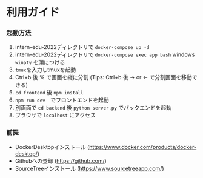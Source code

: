 # 利用ガイド
### 起動方法
1. intern-edu-2022ディレクトリで `docker-compose up -d`
2. intern-edu-2022ディレクトリで `docker-compose exec app bash` windows `winpty` を頭につける
3. `tmux`を入力しtmuxを起動
4. Ctrl+b 後 % で画面を縦に分割 (Tips: Ctrl+b 後 → or ← で分割画面を移動できる)
5. `cd frontend` 後 `npm install`
6. `npm run dev`　でフロントエンドを起動
7. 別画面で `cd backend` 後 `python server.py` でバックエンドを起動
8. ブラウザで `localhost` にアクセス

### 前提
- DockerDesktopインストール (https://www.docker.com/products/docker-desktop/)
- Githubへの登録 (https://github.com/)
- SourceTreeインストール (https://www.sourcetreeapp.com/)
